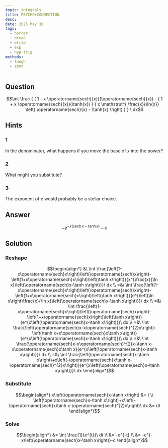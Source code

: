 ```yaml
---
topic: integrals
title: PSYCHO+CONNECTION
desc: 
date: 2025 May 16
tags:
  - horror
  - dread
  - elite
  - exp
  - hyp trig
methods:
  - tough
  - spot
---
```



## Question
```math
\int
  \frac
    {
      ( 1 - x \operatorname{sech}{x})(\operatorname{sech}{x}) -
      ( 1 + x \operatorname{sech}{x})(\tanh{x})
    }
    {
      x \mathstrut^{
        \frac{x}{\ln{x}}
        \left( \operatorname{sech}{x} - \tanh{x} \right)
      }
    }
\ dx
```


## Hints

### 1
In the denominator, what happens if you move the base of $x$ into the power?

### 2
What might you substitute?

### 3
The exponent of $e$ would probably be a stellar choice.


## Answer
```math
-e^{-x\left(\operatorname{sech}x-\tanh x\right)}-c
```


## Solution

### Reshape
```math
\begin{align*}
  &\ \int \frac{\left(1-x\operatorname{sech}x\right)\left(\operatorname{sech}x\right)-\left(1+x\operatorname{sech}x\right)\left(\tanh x\right)}{x^{\frac{x}{\ln x}\left(\operatorname{sech}x-\tanh x\right)}}\ dx
  \\ =&\ \int \frac{\left(1-x\operatorname{sech}x\right)\left(\operatorname{sech}x\right)-\left(1+x\operatorname{sech}x\right)\left(\tanh x\right)}{e^{\left(\ln x\right)\frac{x}{\ln x}\left(\operatorname{sech}x-\tanh x\right)}}\ dx
  \\ =&\ \int \frac{\left(1-x\operatorname{sech}x\right)\left(\operatorname{sech}x\right)-\left(1+x\operatorname{sech}x\right)\left(\tanh x\right)}{e^{x\left(\operatorname{sech}x-\tanh x\right)}}\ dx
  \\ =&\ \int \frac{\left(\operatorname{sech}x-x\operatorname{sech}^{2}x\right)-\left(\tanh x+x\operatorname{sech}x\tanh x\right)}{e^{x\left(\operatorname{sech}x-\tanh x\right)}}\ dx
  \\ =&\ \int \frac{\operatorname{sech}x-x\operatorname{sech}^{2}x-\tanh x-x\operatorname{sech}x\tanh x}{e^{x\left(\operatorname{sech}x-\tanh x\right)}}\ dx
  \\ =&\ \int \frac{\left(\operatorname{sech}x-\tanh x\right)+x\left(-\operatorname{sech}x\tanh x-\operatorname{sech}^{2}x\right)}{e^{x\left(\operatorname{sech}x-\tanh x\right)}}\ dx
\end{align*}
```

### Substitute
```math
\begin{align*}
  x\left(\operatorname{sech}x-\tanh x\right) &= t
  \\ \left(\operatorname{sech}x-\tanh x\right)+x\left(-\operatorname{sech}x\tanh x-\operatorname{sech}^{2}x\right)\ dx &= dt
\end{align*}
```

### Solve
```math
\begin{align*}
  &= \int \frac{1}{e^{t}}\ dt
  \\ &= -e^{-t}
  \\ &= -e^{-x\left(\operatorname{sech}x-\tanh x\right)}-c
\end{align*}
```
